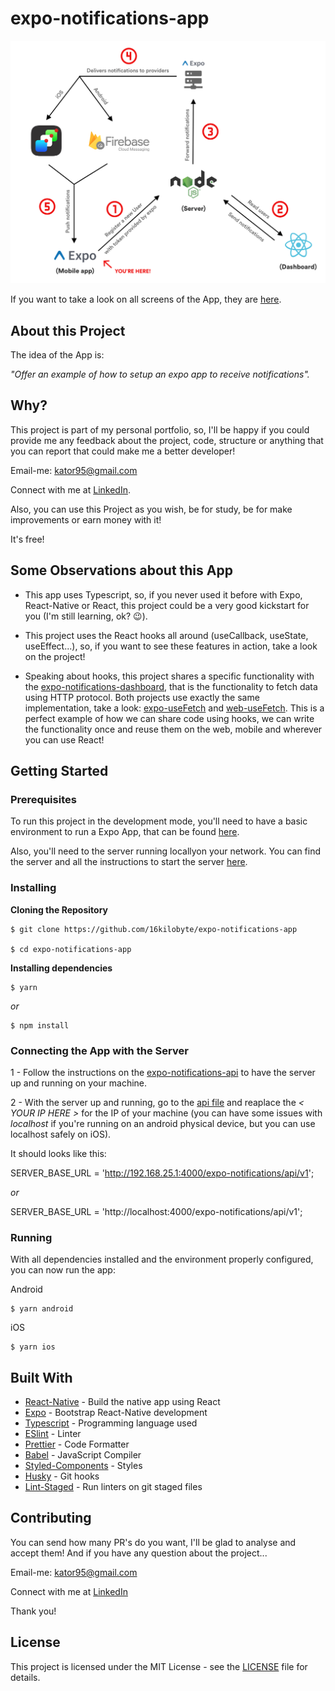 
# expo-notifications-app

![Preview-Screens](https://github.com/16kilobyte/expo-notifications-app/blob/master/img/flow.png)

If you want to take a look on all screens of the App, they are [here](https://github.com/16kilobyte/expo-notifications-app/tree/master/img).


## About this Project

The idea of the App is:

_"Offer an example of how to setup an expo app to receive notifications"._

## Why?

This project is part of my personal portfolio, so, I'll be happy if you could provide me any feedback about the project, code, structure or anything that you can report that could make me a better developer!

Email-me: kator95@gmail.com

Connect with me at [LinkedIn](https://www.linkedin.com/in/kator/).

Also, you can use this Project as you wish, be for study, be for make improvements or earn money with it!

It's free!

## Some Observations about this App

- This app uses Typescript, so, if you never used it before with Expo, React-Native or React, this project could be a very good kickstart for you (I'm still learning, ok?  😉).

- This project uses the React hooks all around (useCallback, useState, useEffect...), so, if you want to see these features in action, take a look on the project!

- Speaking about hooks, this project shares a specific functionality with the [expo-notifications-dashboard](https://github.com/16kilobyte/expo-notifications-dashboard), that is the functionality to fetch data using HTTP protocol. Both projects use exactly the same implementation, take a look: [expo-useFetch](https://github.com/16kilobyte/expo-notifications-app/blob/master/src/hooks/useFetch.ts) and [web-useFetch](https://github.com/16kilobyte/expo-notifications-dashboard/blob/master/src/hooks/useFetch.ts).
This is a perfect example of how we can share code using hooks, we can write the functionality once and reuse them on the web, mobile and wherever you can use React!

## Getting Started

### Prerequisites

To run this project in the development mode, you'll need to have a basic environment to run a Expo App, that can be found [here](https://docs.expo.io/versions/latest/get-started/installation/).

Also, you'll need to the server running locallyon your network. You can find the server and all the instructions to start the server [here](https://github.com/16kilobyte/expo-notifications-api).

### Installing

**Cloning the Repository**

```
$ git clone https://github.com/16kilobyte/expo-notifications-app

$ cd expo-notifications-app
```

**Installing dependencies**

```
$ yarn
```

_or_

```
$ npm install
```

### Connecting the App with the Server

1 - Follow the instructions on the [expo-notifications-api](https://github.com/16kilobyte/expo-notifications-api) to have the server up and running on your machine.

2 - With the server up and running, go to the [api file](https://github.com/16kilobyte/expo-notifications-app/blob/master/src/api/index.ts#L1)  and reaplace the *< YOUR IP HERE >* for the IP of your machine (you can have some issues with _localhost_ if you're running on an android physical device, but you can use localhost safely on iOS).

It should looks like this:

SERVER_BASE_URL = 'http://192.168.25.1:4000/expo-notifications/api/v1';

*or*

SERVER_BASE_URL = 'http://localhost:4000/expo-notifications/api/v1';

### Running

With all dependencies installed and the environment properly configured, you can now run the app:

Android

```
$ yarn android
```

iOS

```
$ yarn ios
```

## Built With

- [React-Native](https://facebook.github.io/react-native/) - Build the native app using React
- [Expo](https://expo.io/) - Bootstrap React-Native development
- [Typescript](https://www.typescriptlang.org/) - Programming language used
- [ESlint](https://eslint.org/) - Linter
- [Prettier](https://prettier.io/) - Code Formatter
- [Babel](https://babeljs.io/) - JavaScript Compiler
- [Styled-Components](https://www.styled-components.com/) - Styles
- [Husky](https://github.com/typicode/husky) - Git hooks
- [Lint-Staged](https://github.com/okonet/lint-staged) - Run linters on git staged files


## Contributing

You can send how many PR's do you want, I'll be glad to analyse and accept them! And if you have any question about the project...

Email-me: kator95@gmail.com

Connect with me at [LinkedIn](https://www.linkedin.com/in/kator/)

Thank you!

## License

This project is licensed under the MIT License - see the [LICENSE](https://github.com/16kilobyte/expo-notifications-app/blob/master/LICENSE) file for details.
